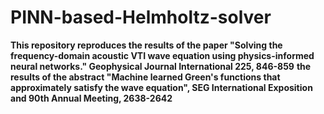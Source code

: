 # PINN-based-Helmholtz-solver
**This repository reproduces the results of the paper "Solving the frequency-domain acoustic VTI wave equation using physics-informed neural networks." Geophysical Journal International 225, 846-859**
**the results of the abstract "Machine learned Green's functions that approximately satisfy the wave equation", SEG International Exposition and 90th Annual Meeting, 2638-2642**
